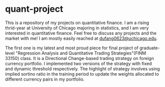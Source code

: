 # quant-project
This is a repository of my projects on quantitative finance. I am a rising thrid-year at University of Chicago majoring in statistics, and I am very interested in quantitative finance. Feel free to discuss any projects and the market with me! I am mostly easily reached at dufang0623@uchicago.edu.

The first one is my latest and most proud piece for final project of graduate-level "Regression Analysis and Quantitative Trading Strategies"(FINM 33150) class.
It is a Directional Change-based trading strategy on foreign currency portfolio. I implemented two versions of the strategy with fixed and dynamic threshold respectively. The highlight of strategy involves using implied sortino ratio in the training period to update the weights allocated to different currency pairs in my portfolio. 
